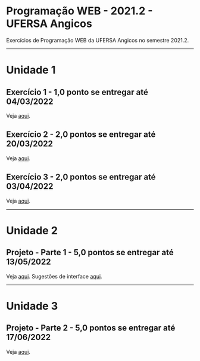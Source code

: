 # Programação WEB - 2021.2 - UFERSA Angicos
Exercícios de Programação WEB da UFERSA Angicos no semestre 2021.2.

---

# Unidade 1

## Exercício 1 - 1,0 ponto se entregar até 04/03/2022
Veja [aqui](u1_exercicio1/).

## Exercício 2 - 2,0 pontos se entregar até 20/03/2022
Veja [aqui](u1_exercicio2/).

## Exercício 3 - 2,0 pontos se entregar até 03/04/2022
Veja [aqui](u1_exercicio3/).

---

# Unidade 2
## Projeto - Parte 1 - 5,0 pontos se entregar até 13/05/2022
Veja [aqui](https://drive.google.com/open?id=1DZIK1nKaL7VA9-zONw2OC2xDPGWQIDi3).
Sugestões de interface [aqui](https://drive.google.com/open?id=1Dcc1n5TobeBYK76i6sMT-PXoPR00_Bwu).

---

# Unidade 3
## Projeto - Parte 2 - 5,0 pontos se entregar até 17/06/2022
Veja [aqui](https://drive.google.com/open?id=1DZIK1nKaL7VA9-zONw2OC2xDPGWQIDi3).
